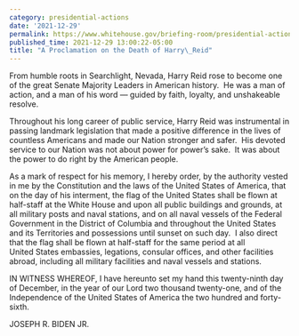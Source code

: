 ```yaml
---
category: presidential-actions
date: '2021-12-29'
permalink: https://www.whitehouse.gov/briefing-room/presidential-actions/2021/12/29/a-proclamation-on-the-death-of-harry-reid/
published_time: 2021-12-29 13:00:22-05:00
title: "A Proclamation on the Death of Harry\_Reid"
---
```

 
From humble roots in Searchlight, Nevada, Harry Reid rose to become one
of the great Senate Majority Leaders in American history.  He was a man
of action, and a man of his word — guided by faith, loyalty, and
unshakeable resolve.

Throughout his long career of public service, Harry Reid was
instrumental in passing landmark legislation that made a positive
difference in the lives of countless Americans and made our Nation
stronger and safer.  His devoted service to our Nation was not about
power for power’s sake.  It was about the power to do right by the
American people.

As a mark of respect for his memory, I hereby order, by the authority
vested in me by the Constitution and the laws of the United States of
America, that on the day of his interment, the flag of the United States
shall be flown at half-staff at the White House and upon all public
buildings and grounds, at all military posts and naval stations, and on
all naval vessels of the Federal Government in the District of Columbia
and throughout the United States and its Territories and possessions
until sunset on such day.  I also direct that the flag shall be flown
at half-staff for the same period at all United States embassies,
legations, consular offices, and other facilities abroad, including all
military facilities and naval vessels and stations.

IN WITNESS WHEREOF, I have hereunto set my hand this twenty-ninth day of
December, in the year of our Lord two thousand twenty-one, and of the
Independence of the United States of America the two hundred and
forty-sixth.

JOSEPH R. BIDEN JR.
